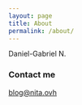 ```yaml
---
layout: page
title: About
permalink: /about/
---
```


Daniel-Gabriel N.

### Contact me

[blog@nita.ovh](mailto:blog@nita.ovh)
